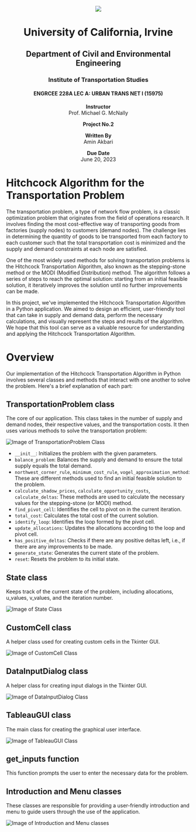 <p align="center">
  <img src="https://github.com/AminAkbariCodes/Hitchcock-Algorithm-for-the-Transportation-Problem/assets/132245731/91883895-9c3b-43db-8054-ee7dd802de8b">
</p>

<h1 align="center">University of California, Irvine</h1>
<h2 align="center">Department of Civil and Environmental Engineering</h2>
<h3 align="center">Institute of Transportation Studies</h3>

<h4 align="center">ENGRCEE 228A LEC A: URBAN TRANS NET I (15975)</h4>

<p align="center">
  <strong>Instructor</strong><br>
  Prof. Michael G. McNally
</p>

<p align="center">
  <strong>Project No.2</strong>
</p>

<p align="center">
  <strong>Written By</strong><br>
  Amin Akbari
</p>

<p align="center">
  <strong>Due Date</strong><br>
  June 20, 2023
</p>

# Hitchcock Algorithm for the Transportation Problem

The transportation problem, a type of network flow problem, is a classic optimization problem that originates from the field of operations research. It involves finding the most cost-effective way of transporting goods from factories (supply nodes) to customers (demand nodes). The challenge lies in determining the quantity of goods to be transported from each factory to each customer such that the total transportation cost is minimized and the supply and demand constraints at each node are satisfied.

One of the most widely used methods for solving transportation problems is the Hitchcock Transportation Algorithm, also known as the stepping-stone method or the MODI (Modified Distribution) method. The algorithm follows a series of steps to reach the optimal solution: starting from an initial feasible solution, it iteratively improves the solution until no further improvements can be made.

In this project, we've implemented the Hitchcock Transportation Algorithm in a Python application. We aimed to design an efficient, user-friendly tool that can take in supply and demand data, perform the necessary calculations, and visually represent the steps and results of the algorithm. We hope that this tool can serve as a valuable resource for understanding and applying the Hitchcock Transportation Algorithm.

# Overview

Our implementation of the Hitchcock Transportation Algorithm in Python involves several classes and methods that interact with one another to solve the problem. Here's a brief explanation of each part:

## TransportationProblem class

The core of our application. This class takes in the number of supply and demand nodes, their respective values, and the transportation costs. It then uses various methods to solve the transportation problem:

![Image of TransportationProblem Class](link_to_image)

- `__init__`: Initializes the problem with the given parameters.
- `balance_problem`: Balances the supply and demand to ensure the total supply equals the total demand.
- `northwest_corner_rule`, `minimum_cost_rule`, `vogel_approximation_method`: These are different methods used to find an initial feasible solution to the problem.
- `calculate_shadow_prices`, `calculate_opportunity_costs`, `calculate_deltas`: These methods are used to calculate the necessary values for the stepping-stone (or MODI) method.
- `find_pivot_cell`: Identifies the cell to pivot on in the current iteration.
- `total_cost`: Calculates the total cost of the current solution.
- `identify_loop`: Identifies the loop formed by the pivot cell.
- `update_allocations`: Updates the allocations according to the loop and pivot cell.
- `has_positive_deltas`: Checks if there are any positive deltas left, i.e., if there are any improvements to be made.
- `generate_state`: Generates the current state of the problem.
- `reset`: Resets the problem to its initial state.

## State class

Keeps track of the current state of the problem, including allocations, u_values, v_values, and the iteration number.

![Image of State Class](link_to_image)

## CustomCell class

A helper class used for creating custom cells in the Tkinter GUI. 

![Image of CustomCell Class](link_to_image)

## DataInputDialog class

A helper class for creating input dialogs in the Tkinter GUI. 

![Image of DataInputDialog Class](link_to_image)

## TableauGUI class

The main class for creating the graphical user interface. 

![Image of TableauGUI Class](link_to_image)

## get_inputs function

This function prompts the user to enter the necessary data for the problem.

## Introduction and Menu classes

These classes are responsible for providing a user-friendly introduction and menu to guide users through the use of the application.

![Image of Introduction and Menu classes](link_to_image)
